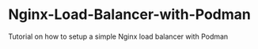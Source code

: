 # Nginx-Load-Balancer-with-Podman
Tutorial on how to setup a simple Nginx load balancer with Podman
